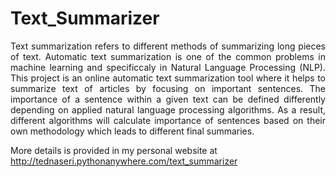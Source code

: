 # Text_Summarizer
<p style="text-align: justify;">Text summarization refers to different methods of summarizing long pieces of text. Automatic text summarization is one of the common problems in machine learning and specificcaly in Natural Language Processing (NLP). This project is an online automatic text summarization tool where it helps to summarize text of articles by focusing on important sentences. The importance of a sentence within a given text can be defined differently depending on applied natural language processing algorithms. As a result, different algorithms will calculate importance of sentences based on their own methodology which leads to different final summaries.<br>
  
More details is provided in my personal website at http://tednaseri.pythonanywhere.com/text_summarizer</p>
